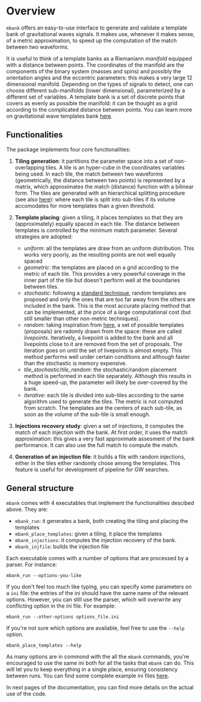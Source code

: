 Overview
========

`mbank` offers an easy-to-use interface to generate and validate a template bank of gravitational waves signals. It makes use, whenever it makes sense, of a metric approximation, to speed up the computation of the match between two waveforms.

It is useful to think of a template banks as a Riemaniann _manifold_ equipped with a distance between points. The coordinates of the manifold are the components of the binary system (masses and spins) and possibly the orientation angles and the eccentric parameters: this makes a very large 12 dimensional manifold. Depending on the types of signals to detect, one can choose different sub-manifolds (lower dimensional), parameterized by a different set of variables. A template bank is a set of discrete points that covers as evenly as possible the manifold: it can be thought as a grid according to the complicated distance between points.
You can learn more on gravitational wave templates bank [here](https://journals.aps.org/prd/abstract/10.1103/PhysRevD.77.104017).

## Functionalities

The package implements four core functionalities:

1. **Tiling generation**: it partitions the parameter space into a set of non-overlapping tiles. A tile is an hyper-cube in the coordinates variables being used. In each tile, the match between two waveforms (geometrically, the distance between two points) is represented by a matrix, which approximates the match (distance) function with a bilinear form. The tiles are generated with an hierarchical splitting procedure (see also [here](link/to/mass)): where each tile is split into sub-tiles if its volume accomodates for more templates than a given threshold.

2. **Template placing**: given a tiling, it places templates so that they are (approximately) equally spaced in each tile. The distance between templates is controlled by the minimum match parameter. Several strategies are adopted:

	- _uniform_: all the templates are draw from an uniform distribution. This works very poorly, as the resulting points are not well equally spaced
	- _geometric_: the templates are placed on a grid according to the metric of each tile. This provides a very powerful coverage in the inner part of the tile but doesn't perform well at the boundaries between tiles.
	- _stochastic_: following a [standard technique](https://journals.aps.org/prd/abstract/10.1103/PhysRevD.80.104014), random templates are proposed and only the ones that are too far away from the others are included in the bank. This is the most accurate placing method that can be implemented, at the price of a large computational cost (but still smaller than other non-metric techniques).
	- _random_: taking inspiration from [here](https://arxiv.org/abs/2202.09380), a set of possible templates (proposals) are radomly drawn from the space: these are called _livepoints_. Iteratively, a livepoint is added to the bank and all livepoints close to it are removed from the set of proposals. The iteration goes on until the set of livepoints is almost empty. This method performs well under certain conditions and although faster than the stochastic is memory expensive.
	- _tile\_stochastic_/_tile\_random_: the stochastic/random placement method is performed in each tile separately. Although this results in a huge speed-up, the parameter will likely be over-covered by the bank.
	- _iterative_: each tile is divided into sub-tiles according to the same algorithm used to generate the tiles. The metric is not computed from scratch. The templates are the centers of each sub-tile, as soon as the volume of the sub-tile is small enough.
	
3. **Injections recovery study**: given a set of injections, it computes the match of each injection with the bank. At first order, it uses the match approximation: this gives a very fast approximate assesment of the bank performance. It can also use the full match to compute the match.

4. **Generation of an injection file**: it builds a file with random injections, either in the tiles either randomly chose among the templates. This feature is useful for development of pipeline for GW searches.

## General structure

`mbank` comes with 4 executables that implement the functionalities descibed above. They are:

- ``mbank_run``: it generates a bank, both creating the tiling and placing the templates
- ``mbank_place_templates``: given a tiling, it place the templates
- ``mbank_injections``: it computes the injection recovery of the bank.
- ``mbank_injfile``: builds the injection file

Each executable comes with a number of options that are processed by a parser. For instance:

	mbank_run --options-you-like

If you don't feel too much like typing, you can specify some parameters on a `ini` file: the entries of the ini should have the same name of the relevant options. However, you can still use the parser, which will overwrite any conflicting option in the ini file. For example:

	mbank_run --other-options options_file.ini

If you're not sure which options are available, feel free to use the `--help` option.

	mbank_place_templates --help

As many options are in commond with the all the `mbank` commands, you're encouraged to use the same ini both for all the tasks that `mbank` can do. This will let you to keep everything in a single place, ensuring consistency between runs.
You can find some complete example ini files [here](https://github.com/stefanoschmidt1995/mbank/tree/master/examples).

In next pages of the documentation, you can find more details on the actual use of the code.







